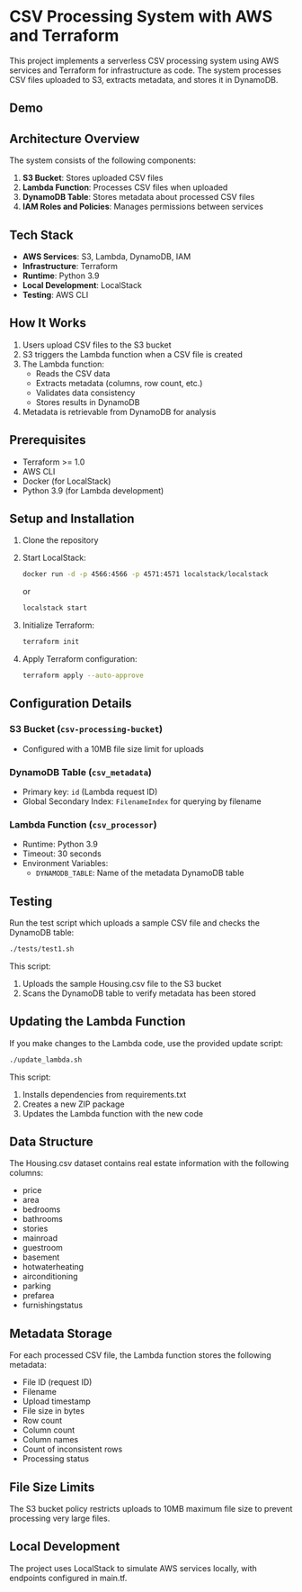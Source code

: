 # CSV Processing System with AWS and Terraform

This project implements a serverless CSV processing system using AWS services and Terraform for infrastructure as code. The system processes CSV files uploaded to S3, extracts metadata, and stores it in DynamoDB.

## Demo
[](./demo/demo.mp4)

## Architecture Overview

The system consists of the following components:

1. **S3 Bucket**: Stores uploaded CSV files
2. **Lambda Function**: Processes CSV files when uploaded
3. **DynamoDB Table**: Stores metadata about processed CSV files
4. **IAM Roles and Policies**: Manages permissions between services

## Tech Stack

- **AWS Services**: S3, Lambda, DynamoDB, IAM
- **Infrastructure**: Terraform
- **Runtime**: Python 3.9
- **Local Development**: LocalStack
- **Testing**: AWS CLI

## How It Works

1. Users upload CSV files to the S3 bucket
2. S3 triggers the Lambda function when a CSV file is created
3. The Lambda function:
   - Reads the CSV data
   - Extracts metadata (columns, row count, etc.)
   - Validates data consistency
   - Stores results in DynamoDB
4. Metadata is retrievable from DynamoDB for analysis

## Prerequisites

- Terraform >= 1.0
- AWS CLI
- Docker (for LocalStack)
- Python 3.9 (for Lambda development)

## Setup and Installation

1. Clone the repository

2. Start LocalStack:
   ```bash
   docker run -d -p 4566:4566 -p 4571:4571 localstack/localstack
   ```
   or
   ```bash
   localstack start
   ```

3. Initialize Terraform:
   ```bash
   terraform init
   ```

4. Apply Terraform configuration:
   ```bash
   terraform apply --auto-approve
   ```

## Configuration Details

### S3 Bucket (`csv-processing-bucket`)
- Configured with a 10MB file size limit for uploads

### DynamoDB Table (`csv_metadata`)
- Primary key: `id` (Lambda request ID)
- Global Secondary Index: `FilenameIndex` for querying by filename

### Lambda Function (`csv_processor`)
- Runtime: Python 3.9
- Timeout: 30 seconds
- Environment Variables:
  - `DYNAMODB_TABLE`: Name of the metadata DynamoDB table

## Testing

Run the test script which uploads a sample CSV file and checks the DynamoDB table:

```bash
./tests/test1.sh
```

This script:
1. Uploads the sample Housing.csv file to the S3 bucket
2. Scans the DynamoDB table to verify metadata has been stored

## Updating the Lambda Function

If you make changes to the Lambda code, use the provided update script:

```bash
./update_lambda.sh
```

This script:
1. Installs dependencies from requirements.txt
2. Creates a new ZIP package
3. Updates the Lambda function with the new code

## Data Structure

The Housing.csv dataset contains real estate information with the following columns:
- price
- area
- bedrooms
- bathrooms
- stories
- mainroad
- guestroom
- basement
- hotwaterheating
- airconditioning
- parking
- prefarea
- furnishingstatus

## Metadata Storage

For each processed CSV file, the Lambda function stores the following metadata:
- File ID (request ID)
- Filename
- Upload timestamp
- File size in bytes
- Row count
- Column count
- Column names
- Count of inconsistent rows
- Processing status

## File Size Limits

The S3 bucket policy restricts uploads to 10MB maximum file size to prevent processing very large files.

## Local Development

The project uses LocalStack to simulate AWS services locally, with endpoints configured in main.tf.